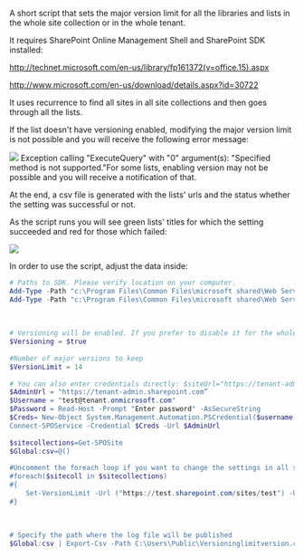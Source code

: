 A short script that sets the major version limit for all the libraries and lists in the whole site collection or in the whole tenant.

It requires SharePoint Online Management Shell and SharePoint SDK installed:

http://technet.microsoft.com/en-us/library/fp161372(v=office.15).aspx

http://www.microsoft.com/en-us/download/details.aspx?id=30722

 

It uses recurrence to find all sites in all site collections and then goes through all the lists.

If the list doesn't have versioning enabled, modifying the major version limit is not possible and you will receive the following error message:

<img src="../Bulk update all items in a list/bulkupdate2.png">
Exception calling "ExecuteQuery" with "0" argument(s): "Specified method is not supported."For some lists, enabling version may not be possible and you will receive a notification of that.

At the end, a csv file is generated with the lists' urls and the status whether the setting was successful or not.

 

As the script runs you will see green lists' titles for which the setting succeeded and red for those which failed:


<img src="../Bulk update all items in a list/versioningPS2.png">
 

 



 

 

In order to use the script, adjust the data inside:

```PowerShell
# Paths to SDK. Please verify location on your computer. 
Add-Type -Path "c:\Program Files\Common Files\microsoft shared\Web Server Extensions\15\ISAPI\Microsoft.SharePoint.Client.dll"  
Add-Type -Path "c:\Program Files\Common Files\microsoft shared\Web Server Extensions\15\ISAPI\Microsoft.SharePoint.Client.Runtime.dll"  
 
 
 
# Versioning will be enabled. If you prefer to disable it for the whole tenant, change to $false 
$Versioning = $true 
 
#Number of major versions to keep 
$VersionLimit = 14 
 
# You can also enter credentials directly: $siteUrl="https://tenant-admin.sharepoint.com" 
$AdminUrl = "https://tenant-admin.sharepoint.com” 
$Username = "test@tenant.onmicrosoft.com" 
$Password = Read-Host -Prompt "Enter password" -AsSecureString 
$Creds= New-Object System.Management.Automation.PSCredential($username,$password)  
Connect-SPOService -Credential $Creds -Url $AdminUrl 
 
$sitecollections=Get-SPOSite 
$Global:csv=@() 
 
#Uncomment the foreach loop if you want to change the settings in all site collections  
#foreach($sitecoll in $sitecollections) 
#{ 
    Set-VersionLimit -Url ("https://test.sharepoint.com/sites/test") -Username $Username -Password $Password -Versioning $Versioning -VersionLimit $VersionLimit 
#} 
 
 
 
# Specify the path where the log file will be published 
$Global:csv | Export-Csv -Path C:\Users\Public\Versioninglimitversion.csv 
 ```
